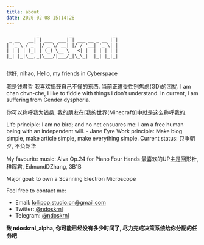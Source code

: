 ```yaml
---
title: about
date: 2020-02-08 15:14:28
---
```


```
           _           _               _ 
 _ __   __| | ___  ___| | ___ __ _ __ | |
| '_ \ / _` |/ _ \/ __| |/ / '__| '_ \| |
| | | | (_| | (_) \__ \   <| |  | | | | |
|_| |_|\__,_|\___/|___/_|\_\_|  |_| |_|_|
                                         
```

你好, nihao, Hello, my friends in Cyberspace

我是钱君哲
我喜欢捣鼓自己不懂的东西.
当前正遭受性别焦虑(GD)的困扰.
I am chan chvn-che, I like to fiddle with things I don't understand.
In current, I am suffering from Gender dysphoria.

你可以称呼我为钱桑, 我的朋友在\[我的世界(Minecraft)\]中就是这么称呼我的.

Life principle: I am no bird; and no net ensuares me: I am a free human being with an independent will. - Jane Eyre
Work principle: Make blog simple, make article simple, make everything simple.
Current status: 只争朝夕, 不负韶华

My favourite music: Aiva Op.24 for Piano Four Hands
最喜欢的UP主是回形针, 稚晖君, EdmundDZhang, 3B1B

Major goal: to own a Scanning Electron Microscope

Feel free to contact me:
- Email: lollipop.studio.cn@gmail.com
- Twitter: [@ndoskrnl](https://twitter.com/ndoskrnl)
- Telegram: [@ndoskrnl](https://t.me/ndoskrnl)

**致 ndoskrnl_alpha, 你可能已经没有多少时间了, 尽力完成决策系统给你分配的任务吧**
